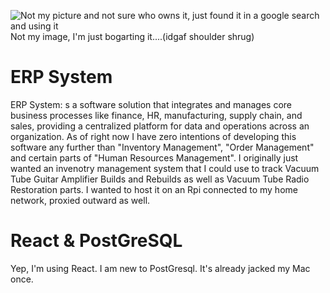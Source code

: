 ![Not my picture and not sure who owns it, just found it in a google search and using it]([https://www.netsuite.com/portal/assets/img/business-articles/erp/infographic-erp-modules.jpg](https://www.netsuite.com/portal/assets/img/business-articles/erp/infographic-erp-modules.jpg))
Not my image, I'm just bogarting it....(idgaf shoulder shrug)

# ERP System
ERP System: s a software solution that integrates and manages core business processes like finance, HR, manufacturing, supply chain, and sales, providing a centralized platform for data and operations across an organization.
As of right now I have zero intentions of developing this software any further than "Inventory Management", "Order Management" and certain parts of "Human Resources Management".  I originally just wanted an invenotry management system that I could use to track Vacuum Tube Guitar Amplifier Builds and Rebuilds as well as Vacuum Tube Radio Restoration parts.  I wanted to host it on an Rpi connected to my home network, proxied outward as well.

# React & PostGreSQL
Yep, I'm using React.  I am new to PostGresql.  It's already jacked my Mac once.
